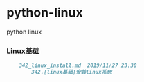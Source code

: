 # python-linux
python linux


### Linux基础
```markdown
    342_linux_install.md  2019/11/27 23:30
        342.[linux基础]安装linux系统
```